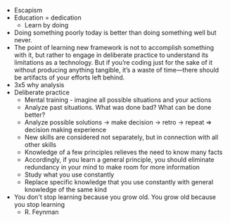 * Escapism
* Education = dedication
  * Learn by doing
* Doing something poorly today is better than doing something well but never.
* The point of learning new framework  is not to accomplish something with it, but rather to engage in deliberate practice to understand its limitations as a technology. But if you’re coding just for the sake of it without producing anything tangible, it’s a waste of time—there should be artifacts of your efforts left behind.
* 3x5 why analysis
* Deliberate practice
  * Mental training - imagine all possible situations and your actions
  * Analyze past situations. What was done bad? What can be done better?
  * Analyze possible solutions -> make decision -> retro -> repeat => decision making experience
  * New skills are considered not separately, but in connection with all other skills
  * Knowledge of a few principles relieves the need to know many facts
  * Accordingly, if you learn a general principle, you should eliminate redundancy in your mind to make room for more information
  * Study what you use constantly
  * Replace specific knowledge that you use constantly with general knowledge of the same kind
* You don't stop learning
  because you grow old.
  You grow old
  because you stop learning
  - R. Feynman
